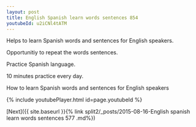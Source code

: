 ```yaml
---
layout: post
title: English Spanish learn words sentences 854 
youtubeId: u2iCNl4tATM
---
```

 
 
Helps to learn Spanish words and sentences for English speakers.

Opportunitiy to repeat the words sentences. 

Practice Spanish language. 
 
10 minutes practice every day. 
 
How to learn Spanish words and sentences for English speakers 
 
{% include youtubePlayer.html id=page.youtubeId %}
 
 
[Next]({{ site.baseurl }}{% link  split2/_posts/2015-08-16-English spanish learn words sentences 577 .md%})
 
